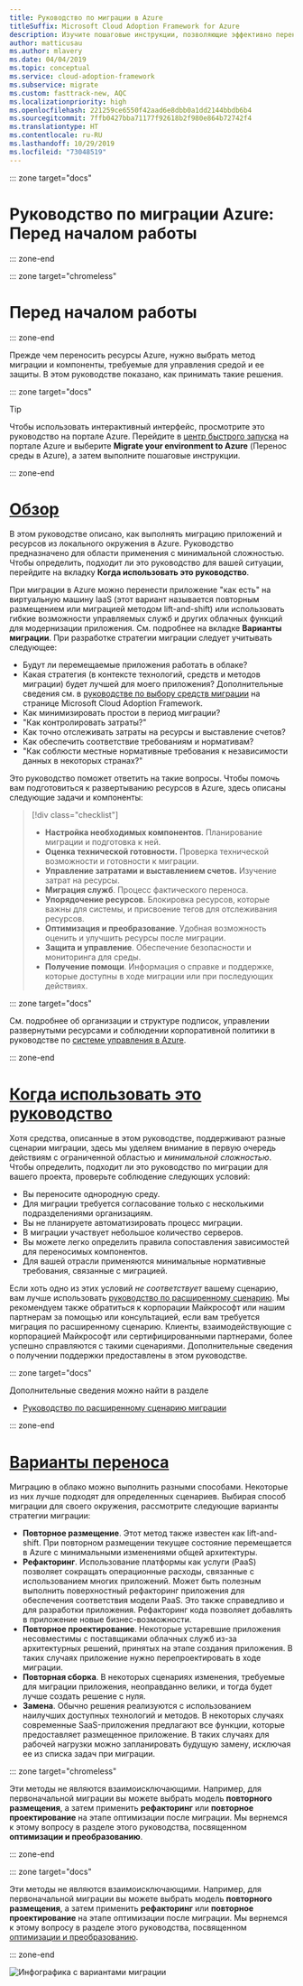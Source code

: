 ```yaml
---
title: Руководство по миграции в Azure
titleSuffix: Microsoft Cloud Adoption Framework for Azure
description: Изучите пошаговые инструкции, позволяющие эффективно перенести службы организации в Azure.
author: matticusau
ms.author: mlavery
ms.date: 04/04/2019
ms.topic: conceptual
ms.service: cloud-adoption-framework
ms.subservice: migrate
ms.custom: fasttrack-new, AQC
ms.localizationpriority: high
ms.openlocfilehash: 221259ce6550f42aad6e8dbb0a1dd2144bbdb6b4
ms.sourcegitcommit: 7ffb0427bba71177f92618b2f980e864b72742f4
ms.translationtype: HT
ms.contentlocale: ru-RU
ms.lasthandoff: 10/29/2019
ms.locfileid: "73048519"
---
```

::: zone target="docs"

# <a name="azure-migration-guide-before-you-start"></a>Руководство по миграции Azure: Перед началом работы

::: zone-end

::: zone target="chromeless"

# <a name="before-you-start"></a>Перед началом работы

::: zone-end

Прежде чем переносить ресурсы Azure, нужно выбрать метод миграции и компоненты, требуемые для управления средой и ее защиты. В этом руководстве показано, как принимать такие решения.

::: zone target="docs"

> [!TIP]
> Чтобы использовать интерактивный интерфейс, просмотрите это руководство на портале Azure. Перейдите в [центр быстрого запуска](https://portal.azure.com/?feature.quickstart=true#blade/Microsoft_Azure_Resources/QuickstartCenterBlade) на портале Azure и выберите **Migrate your environment to Azure** (Перенос среды в Azure), а затем выполните пошаговые инструкции.

::: zone-end

# <a name="overviewtaboverview"></a>[Обзор](#tab/Overview)

В этом руководстве описано, как выполнять миграцию приложений и ресурсов из локального окружения в Azure. Руководство предназначено для области применения с минимальной сложностью. Чтобы определить, подходит ли это руководство для вашей ситуации, перейдите на вкладку **Когда использовать это руководство**.

При миграции в Azure можно перенести приложение "как есть" на виртуальную машину IaaS (этот вариант называется повторным размещением или миграцией методом lift-and-shift) или использовать гибкие возможности управляемых служб и других облачных функций для модернизации приложения. См. подробнее на вкладке **Варианты миграции**. При разработке стратегии миграции следует учитывать следующее:

- Будут ли перемещаемые приложения работать в облаке?
- Какая стратегия (в контексте технологий, средств и методов миграции) будет лучшей для моего приложения? Дополнительные сведения см. в [руководстве по выбору средств миграции](../../decision-guides/migrate-decision-guide/index.md) на странице Microsoft Cloud Adoption Framework.
- Как минимизировать простои в период миграции?
- "Как контролировать затраты?"
- Как точно отслеживать затраты на ресурсы и выставление счетов?
- Как обеспечить соответствие требованиям и нормативам?
- "Как соблюсти местные нормативные требования к независимости данных в некоторых странах?"

Это руководство поможет ответить на такие вопросы. Чтобы помочь вам подготовиться к развертыванию ресурсов в Azure, здесь описаны следующие задачи и компоненты:

> [!div class="checklist"]
>
> - **Настройка необходимых компонентов**. Планирование миграции и подготовка к ней.
> - **Оценка технической готовности.** Проверка технической возможности и готовности к миграции.
> - **Управление затратами и выставлением счетов.** Изучение затрат на ресурсы.
> - **Миграция служб**. Процесс фактического переноса.
> - **Упорядочение ресурсов**. Блокировка ресурсов, которые важны для системы, и присвоение тегов для отслеживания ресурсов.
> - **Оптимизация и преобразование**. Удобная возможность оценить и улучшить ресурсы после миграции.
> - **Защита и управление**. Обеспечение безопасности и мониторинга для среды.
> - **Получение помощи**. Информация о справке и поддержке, которые доступны в ходе миграции или при последующих действиях.

::: zone target="docs"

См. подробнее об организации и структуре подписок, управлении развернутыми ресурсами и соблюдении корпоративной политики в руководстве по [системе управления в Azure](https://docs.microsoft.com/azure/security/governance-in-azure).

::: zone-end

# <a name="when-to-use-this-guidetabwhentousethisguide"></a>[Когда использовать это руководство](#tab/WhenToUseThisGuide)

Хотя средства, описанные в этом руководстве, поддерживают разные сценарии миграции, здесь мы уделяем внимание в первую очередь действиям с ограниченной областью и _минимальной сложностью_. Чтобы определить, подходит ли это руководство по миграции для вашего проекта, проверьте соблюдение следующих условий:

- Вы переносите однородную среду.
- Для миграции требуется согласование только с несколькими подразделениями организациям.
- Вы не планируете автоматизировать процесс миграции.
- В миграции участвует небольшое количество серверов.
- Вы можете легко определить правила сопоставления зависимостей для переносимых компонентов.
- Для вашей отрасли применяются минимальные нормативные требования, связанные с миграцией.

Если хоть одно из этих условий _не соответствует_ вашему сценарию, вам лучше использовать [руководство по расширенному сценарию](../expanded-scope/index.md). Мы рекомендуем также обратиться к корпорации Майкрософт или нашим партнерам за помощью или консультацией, если вам требуется миграция по расширенному сценарию. Клиенты, взаимодействующие с корпорацией Майкрософт или сертифицированными партнерами, более успешно справляются с такими сценариями. Дополнительные сведения о получении поддержки предоставлены в этом руководстве.

<!-- markdownlint-enable MD033 -->

::: zone target="docs"

Дополнительные сведения можно найти в разделе

- [Руководство по расширенному сценарию миграции](../expanded-scope/index.md)

::: zone-end

# <a name="migration-optionstabmigrationoptions"></a>[Варианты переноса](#tab/MigrationOptions)

Миграцию в облако можно выполнить разными способами. Некоторые из них лучше подходят для определенных сценариев. Выбирая способ миграции для своего окружения, рассмотрите следующие варианты стратегии миграции:

- **Повторное размещение**. Этот метод также известен как lift-and-shift. При повторном размещении текущее состояние перемещается в Azure с минимальными изменениями общей архитектуры.
- **Рефакторинг**. Использование платформы как услуги (PaaS) позволяет сокращать операционные расходы, связанные с использованием многих приложений. Может быть полезным выполнить поверхностный рефакторинг приложения для обеспечения соответствия модели PaaS. Это также справедливо и для разработки приложения. Рефакторинг кода позволяет добавлять в приложение новые бизнес-возможности.
- **Повторное проектирование**. Некоторые устаревшие приложения несовместимы с поставщиками облачных служб из-за архитектурных решений, принятых на этапе создания приложения. В таких случаях приложение нужно перепроектировать в ходе миграции.
- **Повторная сборка**. В некоторых сценариях изменения, требуемые для миграции приложения, неоправданно велики, и тогда будет лучше создать решение с нуля.
- **Замена**. Обычно решения реализуются с использованием наилучших доступных технологий и методов. В некоторых случаях современные SaaS-приложения предлагают все функции, которые предоставляет размещенное приложение. В таких случаях для рабочей нагрузки можно запланировать будущую замену, исключая ее из списка задач при миграции.

::: zone target="chromeless"

Эти методы не являются взаимоисключающими. Например, для первоначальной миграции вы можете выбрать модель **повторного размещения**, а затем применить **рефакторинг** или **повторное проектирование** на этапе оптимизации после миграции. Мы вернемся к этому вопросу в разделе этого руководства, посвященном **оптимизации и преобразованию**.

::: zone-end

::: zone target="docs"

Эти методы не являются взаимоисключающими. Например, для первоначальной миграции вы можете выбрать модель **повторного размещения**, а затем применить **рефакторинг** или **повторное проектирование** на этапе оптимизации после миграции. Мы вернемся к этому вопросу в разделе этого руководства, посвященном [оптимизации и преобразованию](./optimize-and-transform.md).

::: zone-end

![Инфографика с вариантами миграции](../../_images/migrate/migration-options.png)

